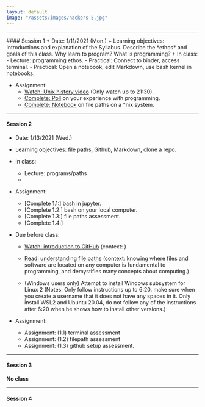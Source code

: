 ```yaml
---
layout: default
image: "/assets/images/hackers-5.jpg"
---
```



<hr>
#### Session 1
+ Date: 1/11/2021 (Mon.)  
+ Learning objectives: 
Introductions and explanation of the Syllabus. Describe the *ethos* and goals of this class. Why learn to program? What is programming? 
+ In class:
	- Lecture: programming ethos.  
	- Practical: Connect to binder, access terminal.
	- Practical: Open a notebook, edit Markdown, use bash kernel in notebooks.

+ Assignment:
	- [Watch: Unix history video](https://www.youtube.com/watch?v=tc4ROCJYbm0&t=1290s) (Only watch up to 21:30).
	- [Complete: Poll](https://forms.gle/hJs3v5v6a5h7K76j6) on your experience with programming.
	- [Complete: Notebook]() on file paths on a \*nix system.
<hr>


#### Session 2
+ Date: 1/13/2021 (Wed.)  
+ Learning objectives: file paths, Github, Markdown, clone a repo.  
+ In class:
	- Lecture: programs/paths
	- 

+ Assignment:
	- [Complete 1.1:] bash in jupyter.
	- [Complete 1.2:] bash on your local computer.
	- [Complete 1.3:] file paths assessment.
	- [Complete 1.4:] 


+ Due before class:
	- [Watch: introduction to GitHub]() (context: )
	- [Read: understanding file paths]() (context: knowing where files and software are located on any computer is fundamental to programming, and demystifies many concepts about computing.)

	- (Windows users only) Attempt to install Windows subsystem for Linux 2 (Notes: Only follow instructions up to 6:20. make sure when you create a username that it does not have any spaces in it. Only install WSL2 and Ubuntu 20.04, do not follow any of the instructions after 6:20 when he shows how to install other versions.)

+ Assignment:
	- Assignment: (1.1) terminal assessment
	- Assignment: (1.2) filepath assessment
	- Assignment: (1.3) github setup assessment.
<hr>


#### Session 3
**No class**
<hr>

#### Session 4

